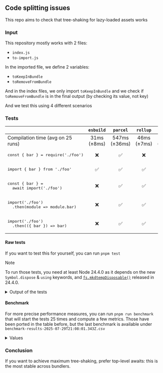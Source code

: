 ## Code splitting issues

This repo aims to check that tree-shaking for lazy-loaded assets works

### Input

This repository mostly works with 2 files:

- `index.js`
- `to-import.js`

In the imported file, we define 2 variables:

- `toKeepInBundle`
- `toRemoveFromBundle`

And in the index files, we only import `toKeepInBundle` and we check if `toRemoveFromBundle` is in the final output (by checking its value, not key)

And we test this using 4 different scenarios

### Tests

|                                                              |   `esbuild`    |     `parcel`     |    `rollup`    |    `rspack`    |    `vite`    |  `rolldown`  |         `rsbuild`         |
| ------------------------------------------------------------ | :------------: | :--------------: | :------------: | :------------: | :----------: | :----------: | :-----------------------: |
| Compilation time (avg on 25 runs)                            | 31ms<br>(±8ms) | 547ms<br>(±36ms) | 46ms<br>(±7ms) | 62ms<br>(±7ms) | 123ms (±8ms) | 38ms (±13ms) | 78ms<br>(±12ms) <tr></tr> |
| <pre>const { bar } = require('./foo')</pre>                  |       ❌       |        ✅        |       ❌       |       ❌       |      ❌      |      ❌      |       ✅ <tr></tr>        |
| <pre>import { bar } from './foo'</pre>                       |       ✅       |        ✅        |       ✅       |       ✅       |      ✅      |      ✅      |       ✅ <tr></tr>        |
| <pre>const { bar } =&#13;  await import('./foo')</pre>       |       ❌       |        ✅        |       ✅       |       ✅       |      ✅      |      ✅      |       ✅ <tr></tr>        |
| <pre>import('./foo')&#13;  .then(module => module.bar)</pre> |       ❌       |        ✅        |       ✅       |       ❌       |      ❌      |      ✅      |       ❌ <tr></tr>        |
| <pre>import('./foo')&#13;  .then(({ bar }) => bar)</pre>     |       ❌       |        ✅        |       ✅       |       ❌       |      ✅      |      ✅      |            ❌             |

#### Raw tests

If you want to test this for yourself, you can run `pnpm test`

> [!Note]
> To run those tests, you need at least Node 24.4.0 as it depends on the new `Symbol.dispose` & `using` keywords, and [`fs.mkdtempDisposable()`](https://nodejs.org/api/fs.html#fspromisesmkdtempdisposableprefix-options) released in 24.4.0.

<details><summary>Output of the tests</summary>

```
> node --test tests/\*.test.mjs

▶ builds and tree-shakes using esbuild
  ✔ properly bundles important variables (0.628417ms)
  ✔ ❌ FAILURE: tree shakes sync require destructuring (0.669917ms)
  ✔ ❌ FAILURE: tree shakes sync require module (0.255042ms)
  ✔ ❌ FAILURE: tree shakes sync require chaining (0.22125ms)
  ✔ tree shakes sync modules (0.068084ms)
  ✔ ❌ FAILURE: tree shakes async modules top level awaited (0.095333ms)
  ✔ ❌ FAILURE: tree shakes async modules import() whole module (0.0965ms)
  ✔ ❌ FAILURE: tree shakes async modules import() + picked (0.088458ms)
✔ builds and tree-shakes using esbuild (28.255292ms)

▶ builds and tree-shakes using parcel
  ✔ properly bundles important variables (0.73575ms)
  ✔ tree shakes sync require destructuring (0.065375ms)
  ✔ tree shakes sync require module (0.039875ms)
  ✔ tree shakes sync require chaining (0.035583ms)
  ✔ tree shakes sync modules (0.042084ms)
  ✔ tree shakes async modules top level awaited (0.034208ms)
  ✔ tree shakes async modules import() whole module (0.031709ms)
  ✔ tree shakes async modules import() + picked (0.033375ms)
✔ builds and tree-shakes using parcel (550.783458ms)

▶ builds and tree-shakes using rolldown
  ✔ properly bundles important variables (0.72675ms)
  ✔ ❌ FAILURE: tree shakes sync require destructuring (0.642125ms)
  ✔ ❌ FAILURE: tree shakes sync require module (0.242959ms)
  ✔ ❌ FAILURE: tree shakes sync require chaining (0.222291ms)
  ✔ tree shakes sync modules (0.061083ms)
  ✔ tree shakes async modules top level awaited (0.049584ms)
  ✔ tree shakes async modules import() whole module (0.049916ms)
  ✔ tree shakes async modules import() + picked (0.060709ms)
✔ builds and tree-shakes using rolldown (28.376167ms)

▶ builds and tree-shakes using rollup
  ✔ properly bundles important variables (0.585667ms)
  ✔ ❌ FAILURE: tree shakes sync require destructuring (0.638792ms)
  ✔ ❌ FAILURE: tree shakes sync require module (0.164459ms)
  ✔ ❌ FAILURE: tree shakes sync require chaining (0.208666ms)
  ✔ tree shakes sync modules (0.05275ms)
  ✔ tree shakes async modules top level awaited (0.049083ms)
  ✔ tree shakes async modules import() whole module (0.04575ms)
  ✔ tree shakes async modules import() + picked (0.042209ms)
✔ builds and tree-shakes using rollup (53.577042ms)

▶ builds and tree-shakes using rsbuild
  ✔ properly bundles important variables (0.833667ms)
  ✔ ❌ FAILURE: tree shakes sync require destructuring (0.470416ms)
  ✔ ❌ FAILURE: tree shakes sync require module (0.1145ms)
  ✔ ❌ FAILURE: tree shakes sync require chaining (0.103375ms)
  ✔ tree shakes sync modules (0.075833ms)
  ✔ tree shakes async modules top level awaited (0.073167ms)
  ✔ ❌ FAILURE: tree shakes async modules import() whole module (0.128375ms)
  ✔ ❌ FAILURE: tree shakes async modules import() + picked (0.109833ms)
✔ builds and tree-shakes using rsbuild (73.163417ms)

▶ builds and tree-shakes using rspack
  ✔ properly bundles important variables (0.9665ms)
  ✔ ❌ FAILURE: tree shakes sync require destructuring (0.500084ms)
  ✔ ❌ FAILURE: tree shakes sync require module (0.12675ms)
  ✔ ❌ FAILURE: tree shakes sync require chaining (0.116042ms)
  ✔ tree shakes sync modules (0.053917ms)
  ✔ tree shakes async modules top level awaited (0.056334ms)
  ✔ ❌ FAILURE: tree shakes async modules import() whole module (0.107625ms)
  ✔ ❌ FAILURE: tree shakes async modules import() + picked (0.122417ms)
✔ builds and tree-shakes using rspack (55.529375ms)

▶ builds and tree-shakes using vite
  ✔ properly bundles important variables (1.106541ms)
  ✔ ❌ FAILURE: tree shakes sync require destructuring (0.476667ms)
  ✔ ❌ FAILURE: tree shakes sync require module (0.124417ms)
  ✔ ❌ FAILURE: tree shakes sync require chaining (0.103584ms)
  ✔ tree shakes sync modules (0.05275ms)
  ✔ tree shakes async modules top level awaited (0.044583ms)
  ✔ ❌ FAILURE: tree shakes async modules import() whole module (0.085167ms)
  ✔ tree shakes async modules import() + picked (0.04725ms)
✔ builds and tree-shakes using vite (115.024625ms)
```

</details>

#### Benchmark

For more precise performance measures, you can run `pnpm run benchmark` that will start the tests 25 times and compute a few metrics.
Those have been ported in the table before, but the last benchmark is available under `benchmark-results-2025-07-29T21:08:01.343Z.csv`

<details><summary>Values</summary>

```
🎉 Benchmark completed in 27.89 seconds
📄 Results saved to: benchmark-results-2025-07-29T21:08:01.343Z.csv

📊 Summary Statistics:
==================================================
esbuild:
  Average: 30.74ms
  Median:  29.90ms
  Stddev:  8.16ms
  Min:     20.21ms
  Max:     54.36ms
  Runs:    25/25

parcel:
  Average: 547.04ms
  Median:  545.32ms
  Stddev:  35.86ms
  Min:     499.00ms
  Max:     625.70ms
  Runs:    25/25

rolldown:
  Average: 38.05ms
  Median:  37.21ms
  Stddev:  12.83ms
  Min:     12.30ms
  Max:     65.26ms
  Runs:    25/25

rollup:
  Average: 45.86ms
  Median:  43.76ms
  Stddev:  7.19ms
  Min:     34.64ms
  Max:     63.95ms
  Runs:    25/25

rsbuild:
  Average: 78.44ms
  Median:  77.25ms
  Stddev:  11.90ms
  Min:     65.47ms
  Max:     116.25ms
  Runs:    25/25

rspack:
  Average: 61.86ms
  Median:  59.83ms
  Stddev:  7.02ms
  Min:     53.28ms
  Max:     78.04ms
  Runs:    25/25

vite:
  Average: 123.36ms
  Median:  119.62ms
  Stddev:  7.77ms
  Min:     114.72ms
  Max:     138.90ms
  Runs:    25/25
```

</details>

### Conclusion

If you want to achieve maximum tree-shaking, prefer top-level awaits: this is the most stable across bundlers.
